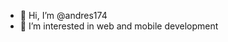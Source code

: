- 👋 Hi, I’m @andres174
- 👀 I’m interested in web and mobile development

<!---
- 🌱 I’m currently learning ...
- 💞️ I’m looking to collaborate on ...
- 📫 How to reach me ...


andres174/andres174 is a ✨ special ✨ repository because its `README.md` (this file) appears on your GitHub profile.
You can click the Preview link to take a look at your changes.
--->
